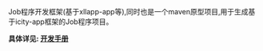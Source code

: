 Job程序开发框架(基于xllapp-app等),同时也是一个maven原型项目,用于生成基于icity-app框架的Job程序项目。  

**具体详见: [开发手册](https://github.com/chenzuopeng/xllapp-app-archetype/blob/master/src/doc/Job%20App%20Framework%20Manual.doc)**
